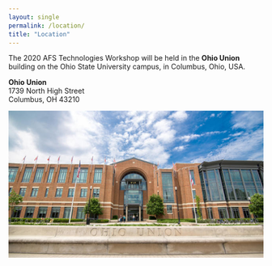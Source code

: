 ```yaml
---
layout: single
permalink: /location/
title: "Location"
---
```


The 2020 AFS Technologies Workshop will be held in the **Ohio Union** building
on the Ohio State University campus, in Columbus, Ohio, USA.

**Ohio Union**<br/>
1739 North High Street<br/>
Columbus, OH 43210<br/>

<img src="/assets/images/ohio-union-exterior-web-image-640x369.jpg" alt="Ohio Union"/>
